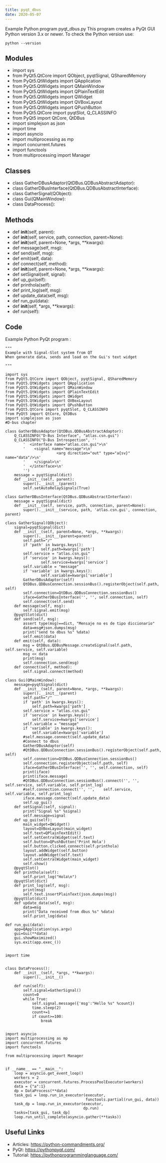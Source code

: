 ```yaml
---
title: pyqt_dbus
date: 2020-05-07
---
```

Example Python program pyqt_dbus.py
This program creates a PyQt GUI
Python version 3.x or newer.
To check the Python version use:

    python --version

## Modules

* import sys
* from PyQt5.QtCore import QObject, pyqtSignal, QSharedMemory
* from PyQt5.QtWidgets import QApplication
* from PyQt5.QtWidgets import QMainWindow
* from PyQt5.QtWidgets import QPlainTextEdit
* from PyQt5.QtWidgets import QWidget
* from PyQt5.QtWidgets import QVBoxLayout
* from PyQt5.QtWidgets import QPushButton
* from PyQt5.QtCore import pyqtSlot, Q_CLASSINFO
* from PyQt5 import QtCore, QtDBus
* import simplejson as json
* import time
* import asyncio
* import multiprocessing as mp
* import concurrent.futures
* import functools
* from multiprocessing import Manager

## Classes

* class GatherDBusAdaptor(QtDBus.QDBusAbstractAdaptor):
* class GatherDBusInterface(QtDBus.QDBusAbstractInterface):
* class GatherSignal(QObject):
* class Gui(QMainWindow):
* class DataProcess():

## Methods

* 	def __init__(self, parent):
* 	def __init__(self, service, path, connection, parent=None):
* def __init__(self, parent=None, *args, **kwargs):
* def message(self, msg):
* def send(self, msg):
* def emit(self, data):
* def connect(self, method):
* def __init__(self, parent=None, *args, **kwargs):
* def setSignal(self, signal):
* def up_gui(self):
* def printhola(self):
* def print_log(self, msg):
* def update_data(self, msg):
* def run_gui(data):
* def __init__(self, *args, **kwargs):
* def run(self):

## Code

Example Python PyQt program :

    """
    Example with Signal-Slot system from QT
    When generate data, sends and load on the Gui's text widget
    
    """
    
    import sys
    from PyQt5.QtCore import QObject, pyqtSignal, QSharedMemory
    from PyQt5.QtWidgets import QApplication
    from PyQt5.QtWidgets import QMainWindow
    from PyQt5.QtWidgets import QPlainTextEdit
    from PyQt5.QtWidgets import QWidget
    from PyQt5.QtWidgets import QVBoxLayout
    from PyQt5.QtWidgets import QPushButton
    from PyQt5.QtCore import pyqtSlot, Q_CLASSINFO
    from PyQt5 import QtCore, QtDBus
    import simplejson as json
    #D-bus chapter
    
    class GatherDBusAdaptor(QtDBus.QDBusAbstractAdaptor):
    	Q_CLASSINFO("D-Bus Interface", "atlas.csn.gui")
    	Q_CLASSINFO("D-Bus Introspection", ''
    		'  <interface name="atlas.csn.gui">\n'
    		'	 <signal name="message">\n'
    		        '	   <arg direction="out" type="a{sv}" name="data"/>\n'
    		'	 </signal>\n'
    		'  </interface>\n'
    		'')	
    	message = pyqtSignal(dict)
    	def __init__(self, parent):
    		super().__init__(parent)
    		self.setAutoRelaySignals(True)
    
    class GatherDBusInterface(QtDBus.QDBusAbstractInterface):
    	message = pyqtSignal(dict)
    	def __init__(self, service, path, connection, parent=None):
    		super().__init__(service, path, 'atlas.csn.gui', connection, parent)
    
    class GatherSignal(QObject):
        signal=pyqtSignal(dict)
        def __init__(self, parent=None, *args, **kwargs):
            super().__init__(parent=parent)
            self.path="/"
            if 'path' in kwargs.keys():
                    self.path=kwargs['path']
            self.service = "atlas.csn.gui"
            if 'service' in kwargs.keys():
                    self.service=kwargs['service']
            self.variable = "message"
            if 'variable' in kwargs.keys():
                    self.variable=kwargs['variable']
            GatherDBusAdaptor(self)
            QtDBus.QDBusConnection.sessionBus().registerObject(self.path, self)
            self.connection=QtDBus.QDBusConnection.sessionBus()
            iface=GatherDBusInterface('', '', self.connection, self)
            self.connect(self.send)
        def message(self, msg):
            self.signal.emit(msg)
        @pyqtSlot(dict)
        def send(self, msg):
            assert type(msg)==dict, "Mensaje no es de tipo diccionario"
            data=msg#json.dumps(msg)
            print("send to dbus %s" %data)
            self.emit(data)
        def emit(self, data):
            msg = QtDBus.QDBusMessage.createSignal(self.path, self.service, self.variable)
            msg << data
            print(msg)
            self.connection.send(msg)
        def connect(self, method):
            self.signal.connect(method)
    
    class Gui(QMainWindow):
        message=pyqtSignal(dict)
        def __init__(self, parent=None, *args, **kwargs):
            super().__init__(parent)
            self.path="/"
            if 'path' in kwargs.keys():
                self.path=kwargs['path']
            self.service = "atlas.csn.gui"
            if 'service' in kwargs.keys():
                self.service=kwargs['service']
            self.variable = "message"
            if 'variable' in kwargs.keys():
                self.variable=kwargs['variable']
            #self.message.connect(self.update_data)
            #Connect to dbus
            GatherDBusAdaptor(self)
            #QtDBus.QDBusConnection.sessionBus().registerObject(self.path, self)
            self.connection=QtDBus.QDBusConnection.sessionBus()
            self.connection.registerObject(self.path, self)
            iface=GatherDBusInterface('', '', self.connection, self)
            print(iface)
            print(iface.message)
            #QtDBus.QDBusConnection.sessionBus().connect('', '',	self.service, self.variable, self.print_log)
            #self.connection.connect('', '',	self.service, self.variable, self.print_log)
            iface.message.connect(self.update_data)
            self.up_gui()
        def setSignal(self, signal):
            print("Signal %s" %signal)
            self.message=signal		
        def up_gui(self):
            main_widget=QWidget()
            layout=QVBoxLayout(main_widget)
            self.text=QPlainTextEdit()
            self.setCentralWidget(self.text)
            self.button=QPushButton('Print Hola')
            self.button.clicked.connect(self.printhola)
            layout.addWidget(self.button)
            layout.addWidget(self.text)
            self.setCentralWidget(main_widget)
            self.show()
        @pyqtSlot()
        def printhola(self):
            self.print_log("Hola\n")
        @pyqtSlot(dict)    
        def print_log(self, msg):
            print(msg)
            self.text.insertPlainText(json.dumps(msg))		
        @pyqtSlot(dict)
        def update_data(self, msg):
            data=msg
            print("Data received from dbus %s" %data)
            self.print_log(data)
     
    def run_gui(data):
    	app=QApplication(sys.argv)
    	gui=Gui(**data)
    	gui.showMaximized()
    	sys.exit(app.exec_())
    
    
    import time
    
    
    class DataProcess():
        def __init__(self, *args, **kwargs):
            super().__init__()
    
        def run(self):
            self.signal=GatherSignal()
            count=0
            while True:
                self.signal.message({'msg':"Hello %s" %count})
                time.sleep(2)
                count+=1
                if count>=100:
                    break
    
    
    import asyncio
    import multiprocessing as mp
    import concurrent.futures
    import functools
    
    from multiprocessing import Manager
    
    	
    if __name__ == "__main__":
        loop = asyncio.get_event_loop()
        workers = 2
        executor = concurrent.futures.ProcessPoolExecutor(workers)
        data = {"a":1}
        dp = DataProcess(**data)
        task_gui = loop.run_in_executor(executor,
                                        functools.partial(run_gui, data))
        task_dp = loop.run_in_executor(executor,
                                       dp.run)
        tasks=[task_gui, task_dp]
        loop.run_until_complete(asyncio.gather(**tasks))
    

## Useful Links

- Articles: https://python-commandments.org/
- PyQt: https://pythonpyqt.com/
- Tutorial: https://pythonprogramminglanguage.com/
